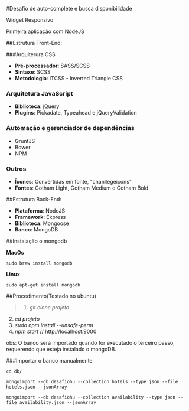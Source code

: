 #Desafio de auto-complete e busca disponibilidade

Widget Responsivo

Primeira aplicação com NodeJS

##Estrutura Front-End: 

###Arquiterura CSS

 - **Pré-processador**: SASS/SCSS
 - **Sintaxe**: SCSS
 - **Metodologia**: ITCSS - Inverted Triangle CSS


### Arquitetura JavaScript

 - **Biblioteca**: jQuery
 - **Plugins**: Pickadate, Typeahead e jQueryValidation


### Automação e gerenciador de dependências

- GruntJS
- Bower
- NPM


### Outros

- **Ícones**: Convertidas em fonte, "chanllegeicons" 
- **Fontes**: Gotham Light, Gotham Medium e Gotham Bold.


##Estrutura Back-End: 

- **Plataforma**: NodeJS
- **Framework**: Express
- **Biblioteca**: Mongoose
- **Banco**: MongoDB


##Instalação o mongodb

**MacOs**

```
sudo brew install mongodb
```

**Linux**

```
sudo apt-get install mongodb
```

##Procedimento(Testado no ubuntu)

>1. *git clone projeto*
2. *cd projeto*
3. *sudo npm install --unsafe-perm*
4. *npm start* // http://localhost:9000


obs: O banco será importado quando for executado o terceiro passo, requerendo que esteja instalado o mongoDB.


###Importar o banco manualmente

```
cd db/
```

```
mongoimport --db desafiohu --collection hotels --type json --file hotels.json --jsonArray
```

```
mongoimport --db desafiohu --collection availability --type json --file availability.json --jsonArray
```


